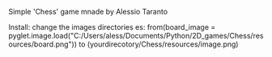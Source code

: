 Simple 'Chess' game mnade by Alessio Taranto

Install:
    change the images directories
    es: from(board_image = pyglet.image.load("C:/Users/aless/Documents/Python/2D_games/Chess/resources/board.png"))
        to (yourdirecotory/Chess/resources/image.png)